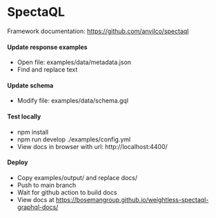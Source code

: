 # SpectaQL

Framework documentation: https://github.com/anvilco/spectaql

#### Update response examples 
- Open file: examples/data/metadata.json
- Find and replace text

#### Update schema
- Modify file: examples/data/schema.gql

#### Test locally
- npm install
- npm run develop ./examples/config.yml
- View docs in browser with url: http://localhost:4400/

#### Deploy
- Copy examples/output/ and replace docs/ 
- Push to main branch
- Wait for github action to build docs
- View docs at https://bosemangroup.github.io/weightless-spectaql-graphql-docs/